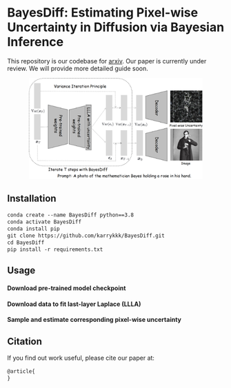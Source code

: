 # BayesDiff:  Estimating Pixel-wise Uncertainty in Diffusion via Bayesian Inference
This repository is our codebase for [arxiv](https://arxiv.org/submit/5168441/addfiles). Our paper is currently under review. We will provide more detailed guide soon.

<p align="center">
  <img width="80%" src="/intro_00.png"/>
</p>

## Installation

```shell
conda create --name BayesDiff python==3.8
conda activate BayesDiff
conda install pip
git clone https://github.com/karrykkk/BayesDiff.git
cd BayesDiff
pip install -r requirements.txt
```

## Usage
#### Download pre-trained model checkpoint
#### Download data to fit last-layer Laplace (LLLA)
#### Sample and estimate corresponding pixel-wise uncertainty


## Citation

If you find out work useful, please cite our paper at:

```
@article{
}
```
